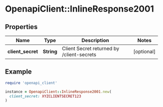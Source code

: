 # OpenapiClient::InlineResponse2001

## Properties

| Name | Type | Description | Notes |
| ---- | ---- | ----------- | ----- |
| **client_secret** | **String** | Client Secret returned by /client-secrets | [optional] |

## Example

```ruby
require 'openapi_client'

instance = OpenapiClient::InlineResponse2001.new(
  client_secret: XYZCLIENTSECRET123
)
```

